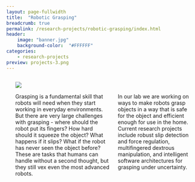 ```yaml
---
layout: page-fullwidth
title:  "Robotic Grasping"
breadcrumb: true
permalink: /research-projects/robotic-grasping/index.html
header:
    image: "banner.jpg"
    background-color:  "#FFFFFF"
categories:
    - research-projects
preview: projects-3.png
---
```


<div class="row t30">
 <div class="medium-12 columns">
  <article itemscope itemtype="http://schema.org/Article">
  <div itemprop="articleSection">
   <ol>
   <div class="row t30">
    <div class="small-4 columns">
     <img src="{{site.baseurl}}/images/projects-11.jpg"/>
    </div>
    <div class="small-8 columns">
     <p>Grasping is a fundamental skill that robots will need when they start working in everyday environments.  But there are very large challenges with grasping - where should the robot put its fingers?  How hard should it squeeze the object?  What happens if it slips?  What if the robot has never seen the object before? These are tasks that humans can handle without a second thought, but they still vex even the most advanced robots.<br><br>

In our lab we are working on ways to make robots grasp objects in a way that is safe for the object and efficient enough for use in the home.  Current research projects include robust slip detection and force regulation, multifingered dextrous manipulation, and intelligent software architectures for grasping under uncertainty.</p>
 </div>
</div>

